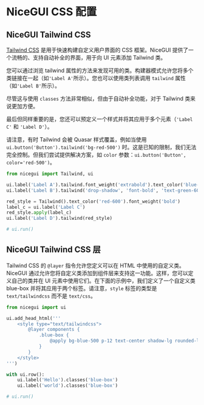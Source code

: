# NiceGUI CSS 配置

## NiceGUI Tailwind CSS

[Tailwind CSS](https://tailwindcss.com/) 是用于快速构建自定义用户界面的 CSS 框架。NiceGUI 提供了一个流畅的、支持自动补全的界面，用于向 UI 元素添加 Tailwind 类。

您可以通过浏览 tailwind 属性的方法来发现可用的类。构建器模式允许您将多个类链接在一起（如`'Label A'`所示）。您也可以使用类列表调用 `tailwind` 属性（如`'Label B'`所示）。

尽管这与使用 `classes` 方法非常相似，但由于自动补全功能，对于 Tailwind 类来说更加方便。

最后但同样重要的是，您还可以预定义一个样式并将其应用于多个元素（`'Label C'` 和 `'Label D'`）。

请注意，有时 Tailwind 会被 Quasar 样式覆盖，例如当使用 `ui.button('Button').tailwind('bg-red-500')` 时。这是已知的限制，我们无法完全控制。但我们尝试提供解决方案，如 `color` 参数：`ui.button('Button', color='red-500')`。

```python
from nicegui import Tailwind, ui

ui.label('Label A').tailwind.font_weight('extrabold').text_color('blue-600').background_color('orange-200')
ui.label('Label B').tailwind('drop-shadow', 'font-bold', 'text-green-600')

red_style = Tailwind().text_color('red-600').font_weight('bold')
label_c = ui.label('Label C')
red_style.apply(label_c)
ui.label('Label D').tailwind(red_style)

# ui.run()
```

## NiceGUI Tailwind CSS 层

Tailwind CSS 的 `@layer` 指令允许您定义可以在 HTML 中使用的自定义类。NiceGUI 通过允许您将自定义类添加到组件层来支持这一功能。这样，您可以定义自己的类并在 UI 元素中使用它们。在下面的示例中，我们定义了一个自定义类 blue-box 并将其应用于两个标签。请注意，`style` 标签的类型是 `text/tailwindcss` 而不是 `text/css`。

```python
from nicegui import ui

ui.add_head_html('''
    <style type="text/tailwindcss">
        @layer components {
            .blue-box {
                @apply bg-blue-500 p-12 text-center shadow-lg rounded-lg text-white;
            }
        }
    </style>
''')

with ui.row():
    ui.label('Hello').classes('blue-box')
    ui.label('world').classes('blue-box')

# ui.run()
```
